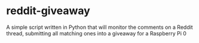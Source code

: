 # reddit-giveaway
A simple script written in Python that will monitor the comments on a Reddit thread, submitting all matching ones into a giveaway for a Raspberry Pi 0
